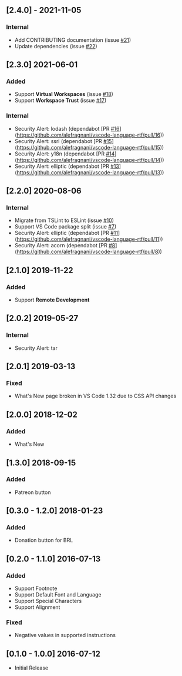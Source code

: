 ## [2.4.0] - 2021-11-05
### Internal
* Add CONTRIBUTING documentation (issue [#21](https://github.com/alefragnani/vscode-language-rtf/issues/21))
* Update dependencies (issue [#22](https://github.com/alefragnani/vscode-language-rtf/issues/22))

## [2.3.0] 2021-06-01
### Added
- Support **Virtual Workspaces** (issue [#18](https://github.com/alefragnani/vscode-language-rtf/issues/18))
- Support **Workspace Trust** (issue [#17](https://github.com/alefragnani/vscode-language-rtf/issues/17))

### Internal
- Security Alert: lodash (dependabot [PR [#16](https://github.com/alefragnani/vscode-language-rtf/issues/16)](https://github.com/alefragnani/vscode-language-rtf/pull/16))
- Security Alert: ssri (dependabot [PR [#15](https://github.com/alefragnani/vscode-language-rtf/issues/15)](https://github.com/alefragnani/vscode-language-rtf/pull/15))
- Security Alert: y18n (dependabot [PR [#14](https://github.com/alefragnani/vscode-language-rtf/issues/14)](https://github.com/alefragnani/vscode-language-rtf/pull/14))
- Security Alert: elliptic (dependabot [PR [#13](https://github.com/alefragnani/vscode-language-rtf/issues/13)](https://github.com/alefragnani/vscode-language-rtf/pull/13))

## [2.2.0] 2020-08-06
### Internal
- Migrate from TSLint to ESLint (issue [#10](https://github.com/alefragnani/vscode-language-rtf/issues/10))
- Support VS Code package split (issue [#7](https://github.com/alefragnani/vscode-language-rtf/issues/7))
- Security Alert: elliptic (dependabot [PR [#11](https://github.com/alefragnani/vscode-language-rtf/issues/11)](https://github.com/alefragnani/vscode-language-rtf/pull/11))
- Security Alert: acorn (dependabot [PR [#8](https://github.com/alefragnani/vscode-language-rtf/issues/8)](https://github.com/alefragnani/vscode-language-rtf/pull/8))

## [2.1.0] 2019-11-22
### Added
* Support **Remote Development**

## [2.0.2] 2019-05-27
### Internal
- Security Alert: tar

## [2.0.1] 2019-03-13
### Fixed
- What's New page broken in VS Code 1.32 due to CSS API changes

## [2.0.0] 2018-12-02
### Added
- What's New

## [1.3.0] 2018-09-15
### Added
- Patreon button

## [0.3.0 - 1.2.0] 2018-01-23
### Added
- Donation button for BRL

## [0.2.0 - 1.1.0] 2016-07-13
### Added
- Support Footnote
- Support Default Font and Language
- Support Special Characters
- Support Alignment

### Fixed
- Negative values in supported instructions

## [0.1.0 - 1.0.0] 2016-07-12
- Initial Release
